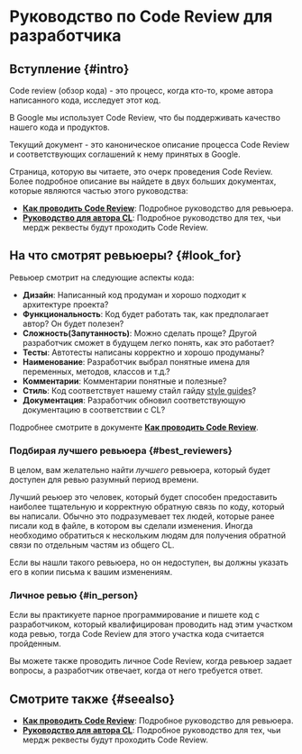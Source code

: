 # Руководство по Code Review для разработчика

## Вступление {#intro}

Code review (обзор кода) - это процесс, когда кто-то, кроме автора написанного кода, исследует
этот код.

В Google мы использует Code Review, что бы поддерживать качество нашего кода и продуктов.

Текущий документ - это каноническое описание процесса Code Review и соответствующих соглашений к нему принятых в Google.

Страница, которую вы читаете, это очерк проведения Code Review. Более подробное
описание вы найдете в двух больших документах, которые являются частью этого руководства:

-   **[Как проводить Code Review](./reviewer/)**: Подробное руководство для ревьюера.
-   **[Руководство для автора CL](./developer/)**: Подробное руководство для тех, чьи мердж реквесты будут проходить Code Review.

## На что смотрят ревьюеры? {#look_for}

Ревьюер смотрит на следующие аспекты кода:

-   **Дизайн**: Написанный код продуман и хорошо подходит к архитектуре проекта?
-   **Функциональность**: Код будет работать так, как предполагает автор? Он будет полезен?
-   **Сложность(Запутанность)**: Можно сделать проще? Другой разработчик сможет в будущем легко понять, как это работает?
-   **Тесты**: Автотесты написаны корректно и хорошо продуманы?
-   **Наименование**: Разработчик выбрал понятные имена для переменных, методов, классов и т.д.?
-   **Комментарии**: Комментарии понятные и полезные?
-   **Стиль**: Код соответствует нашему стайл гайду [style guides](http://google.github.io/styleguide/)?
-   **Документация**: Разработчик обновил соответствующую документацию в соответствии с CL?

Подробнее смотрите в документе **[Как проводить Code Review](./reviewer/)**.

### Подбирая лучшего ревьюера {#best_reviewers}

В целом, вам желательно найти *лучшего* ревьюера, который будет доступен для ревью
разумный период времени.

Лучший реьюер это человек, который будет способен предоставить наиболее тщательную
и корректную обратную связь по коду, который вы написали. Обычно это подразумевает
тех людей, которые ранее писали код в файле, в котором вы сделали изменения.  Иногда
необходимо обратиться к нескольким людям для получения обратной связи по отдельным
частям из общего CL.

Если вы нашли такого ревьюера, но он недоступен, вы должны указать его в копии письма
к вашим изменениям.

### Личное ревью {#in_person}

Если вы практикуете парное программирование и пишете код с разработчиком, который
квалифицирован проводить над этим участком кода ревью, тогда Code Review для этого
участка кода считается пройденным.

Вы можете также проводить личное Code Review, когда ревьюер задает вопросы, а разработчик
отвечает, когда от него требуется ответ.

## Смотрите также {#seealso}

-   **[Как проводить Code Review](./reviewer/)**: Подробное руководство для ревьюера.
-   **[Руководство для автора CL](./developer/)**: Подробное руководство для тех, чьи мердж реквесты будут проходить Code Review.
